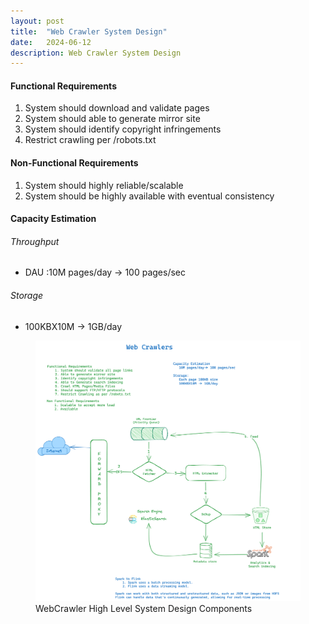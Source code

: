 ```yaml
---
layout: post
title:  "Web Crawler System Design"
date:   2024-06-12
description: Web Crawler System Design 
---
```



<h4> Functional Requirements</h4>

<ol>
<li>System should download and validate pages</li> 
<li>System should able to generate mirror site</li> 
<li>System should identify copyright infringements</li> 
<li>Restrict crawling per /robots.txt</li> 
</ol>

<h4> Non-Functional Requirements</h4>

<ol>
<li>System should highly reliable/scalable</li> 
<li>System should be highly available with eventual consistency</li> 
</ol>

<h4> Capacity Estimation</h4>

<h6> Throughput </h6>
<ul>
<li>DAU :10M pages/day -> 100 pages/sec</li> 
</ul>
<h6>Storage</h6>
<ul>
<li>100KBX10M -> 1GB/day</li> 
</ul>




<figure>
	<img src="/assets/img/web_crawler.png" alt=""> 
	<figcaption>WebCrawler High Level System Design Components</figcaption>
</figure>


